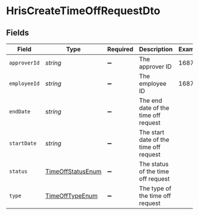 # HrisCreateTimeOffRequestDto


## Fields

| Field                                                         | Type                                                          | Required                                                      | Description                                                   | Example                                                       |
| ------------------------------------------------------------- | ------------------------------------------------------------- | ------------------------------------------------------------- | ------------------------------------------------------------- | ------------------------------------------------------------- |
| `approverId`                                                  | *string*                                                      | :heavy_minus_sign:                                            | The approver ID                                               | 1687-4                                                        |
| `employeeId`                                                  | *string*                                                      | :heavy_minus_sign:                                            | The employee ID                                               | 1687-3                                                        |
| `endDate`                                                     | *string*                                                      | :heavy_minus_sign:                                            | The end date of the time off request                          |                                                               |
| `startDate`                                                   | *string*                                                      | :heavy_minus_sign:                                            | The start date of the time off request                        |                                                               |
| `status`                                                      | [TimeOffStatusEnum](../../models/shared/timeoffstatusenum.md) | :heavy_minus_sign:                                            | The status of the time off request                            |                                                               |
| `type`                                                        | [TimeOffTypeEnum](../../models/shared/timeofftypeenum.md)     | :heavy_minus_sign:                                            | The type of the time off request                              |                                                               |